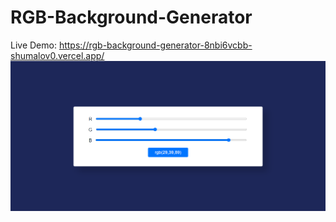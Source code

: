 # RGB-Background-Generator

Live Demo: https://rgb-background-generator-8nbi6vcbb-shumalov0.vercel.app/
![image](./picture/Screenshot%202023-03-28%20222828.png)
